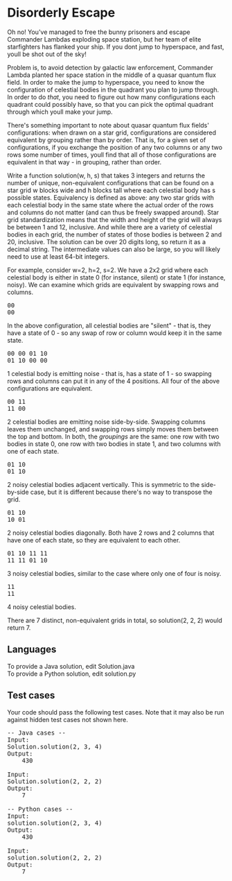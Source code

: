 Disorderly Escape
=================

Oh no! You've managed to free the bunny prisoners and escape Commander Lambdas exploding space station, but her team of elite starfighters has flanked your ship. If you dont jump to hyperspace, and fast, youll be shot out of the sky!

Problem is, to avoid detection by galactic law enforcement, Commander Lambda planted her space station in the middle of a quasar quantum flux field. In order to make the jump to hyperspace, you need to know the configuration of celestial bodies in the quadrant you plan to jump through. In order to do *that*, you need to figure out how many configurations each quadrant could possibly have, so that you can pick the optimal quadrant through which youll make your jump. 

There's something important to note about quasar quantum flux fields' configurations: when drawn on a star grid, configurations are considered equivalent by grouping rather than by order. That is, for a given set of configurations, if you exchange the position of any two columns or any two rows some number of times, youll find that all of those configurations are equivalent in that way - in grouping, rather than order.

Write a function solution(w, h, s) that takes 3 integers and returns the number of unique, non-equivalent configurations that can be found on a star grid w blocks wide and h blocks tall where each celestial body has s possible states. Equivalency is defined as above: any two star grids with each celestial body in the same state where the actual order of the rows and columns do not matter (and can thus be freely swapped around). Star grid standardization means that the width and height of the grid will always be between 1 and 12, inclusive. And while there are a variety of celestial bodies in each grid, the number of states of those bodies is between 2 and 20, inclusive. The solution can be over 20 digits long, so return it as a decimal string.  The intermediate values can also be large, so you will likely need to use at least 64-bit integers.

For example, consider w=2, h=2, s=2. We have a 2x2 grid where each celestial body is either in state 0 (for instance, silent) or state 1 (for instance, noisy).  We can examine which grids are equivalent by swapping rows and columns.
<pre>
00
00
</pre>
In the above configuration, all celestial bodies are "silent" - that is, they have a state of 0 - so any swap of row or column would keep it in the same state.
<pre>
00 00 01 10
01 10 00 00
</pre>
1 celestial body is emitting noise - that is, has a state of 1 - so swapping rows and columns can put it in any of the 4 positions.  All four of the above configurations are equivalent.
<pre>
00 11
11 00
</pre>
2 celestial bodies are emitting noise side-by-side.  Swapping columns leaves them unchanged, and swapping rows simply moves them between the top and bottom.  In both, the *groupings* are the same: one row with two bodies in state 0, one row with two bodies in state 1, and two columns with one of each state.
<pre>
01 10
01 10
</pre>
2 noisy celestial bodies adjacent vertically. This is symmetric to the side-by-side case, but it is different because there's no way to transpose the grid.
<pre>
01 10
10 01
</pre>
2 noisy celestial bodies diagonally.  Both have 2 rows and 2 columns that have one of each state, so they are equivalent to each other.
<pre>
01 10 11 11
11 11 01 10
</pre>
3 noisy celestial bodies, similar to the case where only one of four is noisy.
<pre>
11
11
</pre>
4 noisy celestial bodies.

There are 7 distinct, non-equivalent grids in total, so solution(2, 2, 2) would return 7.

Languages
---------

To provide a Java solution, edit Solution.java  
To provide a Python solution, edit solution.py

Test cases
----------
Your code should pass the following test cases.
Note that it may also be run against hidden test cases not shown here.
<pre>
-- Java cases --
Input:
Solution.solution(2, 3, 4)
Output:
    430

Input:
Solution.solution(2, 2, 2)
Output:
    7

-- Python cases --
Input:
solution.solution(2, 3, 4)
Output:
    430

Input:
solution.solution(2, 2, 2)
Output:
    7
</pre>